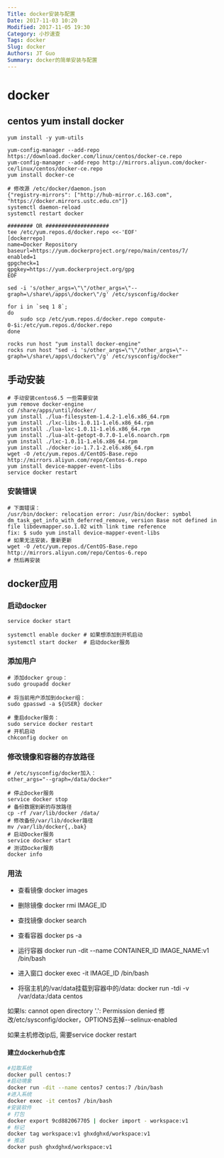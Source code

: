 ```yaml
---
Title: docker安装与配置
Date: 2017-11-03 10:20
Modified: 2017-11-05 19:30
Category: 小抄速查
Tags: docker
Slug: docker
Authors: JT Guo
Summary: docker的简单安装与配置
---
```

# docker

## centos yum install docker

```shell
yum install -y yum-utils

yum-config-manager --add-repo https://download.docker.com/linux/centos/docker-ce.repo
yum-config-manager --add-repo http://mirrors.aliyun.com/docker-ce/linux/centos/docker-ce.repo
yum install docker-ce

# 修改源 /etc/docker/daemon.json
{"registry-mirrors": ["http://hub-mirror.c.163.com", "https://docker.mirrors.ustc.edu.cn"]}
systemctl daemon-reload
systemctl restart docker

######## OR ####################
tee /etc/yum.repos.d/docker.repo <<-'EOF'
[dockerrepo]
name=Docker Repository
baseurl=https://yum.dockerproject.org/repo/main/centos/7/
enabled=1
gpgcheck=1
gpgkey=https://yum.dockerproject.org/gpg
EOF

sed -i 's/other_args=\"\"/other_args=\"--graph=\/share\/apps\/docker\"/g' /etc/sysconfig/docker

for i in `seq 1 8`;
do
    sudo scp /etc/yum.repos.d/docker.repo compute-0-$i:/etc/yum.repos.d/docker.repo
done

rocks run host "yum install docker-engine"
rocks run host "sed -i 's/other_args=\"\"/other_args=\"--graph=\/share\/apps\/docker\"/g' /etc/sysconfig/docker"

```

<!--more-->

## 手动安装

```shell
# 手动安装centos6.5 一些需要安装
yum remove docker-engine
cd /share/apps/until/docker/
yum install ./lua-filesystem-1.4.2-1.el6.x86_64.rpm
yum install ./lxc-libs-1.0.11-1.el6.x86_64.rpm
yum install ./lua-lxc-1.0.11-1.el6.x86_64.rpm
yum install ./lua-alt-getopt-0.7.0-1.el6.noarch.rpm
yum install ./lxc-1.0.11-1.el6.x86_64.rpm
yum install ./docker-io-1.7.1-2.el6.x86_64.rpm
wget -O /etc/yum.repos.d/CentOS-Base.repo http://mirrors.aliyun.com/repo/Centos-6.repo
yum install device-mapper-event-libs
service docker restart
```

### 安装错误

```shell
# 下面错误：
/usr/bin/docker: relocation error: /usr/bin/docker: symbol dm_task_get_info_with_deferred_remove, version Base not defined in file libdevmapper.so.1.02 with link time reference
fix: $ sudo yum install device-mapper-event-libs
# 如果无法安装，重新更新
wget -O /etc/yum.repos.d/CentOS-Base.repo http://mirrors.aliyun.com/repo/Centos-6.repo
# 然后再安装
```

## docker应用

### 启动docker

```shell
service docker start

systemctl enable docker # 如果想添加到开机启动
systemctl start docker  # 启动docker服务
```

### 添加用户

```shell
# 添加docker group：
sudo groupadd docker

# 将当前用户添加到docker组：
sudo gpasswd -a ${USER} docker

# 重启docker服务：
sudo service docker restart
# 开机启动
chkconfig docker on
```

### 修改镜像和容器的存放路径

```shell
# /etc/sysconfig/docker加入：
other_args="--graph=/data/docker"

# 停止Docker服务
service docker stop
# 备份数据到新的存放路径
cp -rf /var/lib/docker /data/
# 修改备份/var/lib/docker路径
mv /var/lib/docker{,.bak}
# 启动Docker服务
service docker start
# 测试Docker服务
docker info
```

### 用法

+ 查看镜像 docker images
+ 删除镜像 docker rmi IMAGE_ID
+ 查找镜像 docker search
+ 查看容器 docker ps -a
+ 运行容器 docker run -dit --name CONTAINER_ID IMAGE_NAME:v1 /bin/bash

+ 进入窗口 docker exec -it IMAGE_ID /bin/bash
+ 将宿主机的/var/data挂载到容器中的/data: docker run -tdi -v /var/data:/data centos

如果ls: cannot open directory '.': Permission denied
修改/etc/sysconfig/docker，OPTIONS去掉--selinux-enabled

如果主机修改ip后, 需要service docker restart

#### 建立dockerhub仓库

```sh
#拉取系统
docker pull centos:7
#启动境象
docker run -dit --name centos7 centos:7 /bin/bash
#进入系统
docker exec -it centos7 /bin/bash
#安装软件
# 打包
docker export 9cd882067705 | docker import - workspace:v1
# 标记
docker tag workspace:v1 ghxdghxd/workspace:v1
# 推送
docker push ghxdghxd/workspace:v1
```
